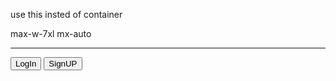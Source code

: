 use this insted of container

max-w-7xl mx-auto

---

 <div className="mt-8 flex justify-around align-baseline">
            <button
              className="py-3 px-6 text-white rounded font-semibold"
              style={{ backgroundColor: "var(--purple)" }}
            >
              LogIn
            </button>
            <button className="py-3 px-6 bg-black text-white rounded font-semibold">
              SignUP
            </button>
          </div>
